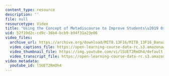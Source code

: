 ```yaml
---
content_type: resource
description: ''
file: null
resourcetype: Video
title: "Using the Concept of Metadiscourse to Improve Students\u2019 Oral Presentations"
uid: 52f10d2c-cd9c-36b4-bcb9-b94f31a23e06
video_files:
  archive_url: https://archive.org/download/MIT8.13F16/MIT8_13F16_Banuazizi_Using_Metadiscourse_300k.mp4
  video_captions_file: https://open-learning-course-data-rc.s3.amazonaws.com/8-13-14-experimental-physics-i-ii-junior-lab-fall-2016-spring-2017/60537b2989f055a5874269689f2336d3_lSUET2RmOh4.vtt
  video_thumbnail_file: https://img.youtube.com/vi/lSUET2RmOh4/default.jpg
  video_transcript_file: https://open-learning-course-data-rc.s3.amazonaws.com/8-13-14-experimental-physics-i-ii-junior-lab-fall-2016-spring-2017/a1008e94d494eed3cc3dc63880b9c775_lSUET2RmOh4.pdf
video_metadata:
  youtube_id: lSUET2RmOh4
---
```

